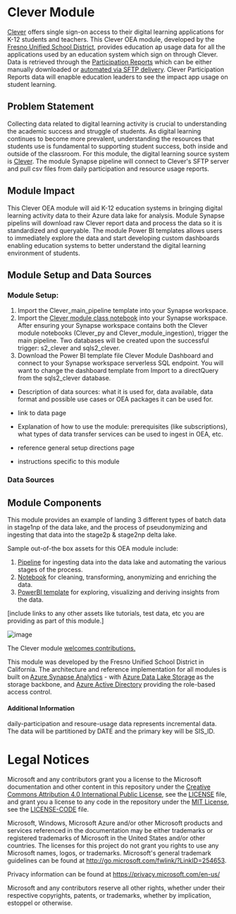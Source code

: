 # Clever Module

[Clever](https://clever.com/) offers single sign-on access to their digital learning applications for K-12 students and teachers. This Clever OEA module, developed by the [Fresno Unified School District](https://www.fresnounified.org/), provides education ap usage data for all the applications used by an education system which sign on through Clever. Data is retrieved through the [Participation Reports](https://support.clever.com/hc/s/articles/360049642311) which can be either manually downloaded or [automated via SFTP delivery](https://support.clever.com/hc/s/articles/360049642311?language=en_US#ExportingReports). Clever Participation Reports data will enapble education leaders to see the impact app usage on student learning. 

## Problem Statement

Collecting data related to digital learning activity is crucial to understanding the academic success and struggle of students. As digital learning continues to become more prevalent, understanding the resources that students use is fundamental to supporting student success, both inside and outside of the classroom. For this module, the digital learning source system is [Clever](https://clever.com/). The module Synapse pipeline will connect to Clever's SFTP server and pull csv files from daily participation and resource usage reports. 

## Module Impact

This Clever OEA module will aid K-12 education systems in bringing digital learning activity data to their Azure data lake for analysis. Module Synapse pipelins will download raw Clever report data and process the data so it is standardized and queryable. The module Power BI templates allows users to immediately explore the data and start developing custom dashboards enabling education systems to better understand the digital learning environment of students. 

## Module Setup and Data Sources

### Module Setup:
1. Import the Clever_main_pipeline template into your Synapse workspace.
2. Import the [Clever module class notebook]() into your Synapse workspace. After ensuring your Synapse workspace contains both the Clever module notebooks (Clever_py and Clever_module_ingestion), trigger the main pipeline. Two databases will be created upon the successful trigger: s2_clever and sqls2_clever.
3. Download the Power BI template file Clever Module Dashboard and connect to your Synapse workspace serverless SQL endpoint. You will want to change the dashboard template from Import to a directQuery from the sqls2_clever database.


- Description of data sources: what it is used for, data available, data format and possible use cases or OEA packages it can be used for.
- link to data page

- Explanation of how to use the module: prerequisites (like subscriptions), what types of data transfer services can be used to ingest in OEA, etc.
- reference general setup directions page
- instructions specific to this module

### Data Sources

## Module Components 

This module provides an example of landing 3 different types of batch data in stage1np of the data lake, and the process of pseudonymizing and ingesting that data into the stage2p & stage2np delta lake.

Sample out-of-the box assets for this OEA module include: 
1. [Pipeline](https://github.com/microsoft/OpenEduAnalytics/tree/main/modules/_Module_Creation_Kit/pipeline) for ingesting data into the data lake and automating the various stages of the process.
2. [Notebook](https://github.com/microsoft/OpenEduAnalytics/tree/main/modules/_Module_Creation_Kit/notebook) for cleaning, transforming, anonymizing and enriching the data.
3. [PowerBI template](https://github.com/microsoft/OpenEduAnalytics/tree/main/modules/_Module_Creation_Kit/powerbi) for exploring, visualizing and deriving insights from the data.

[include links to any other assets like tutorials, test data, etc you are providing as part of this module.]

![image](https://github.com/microsoft/OpenEduAnalytics/blob/4ff0b253ae6a0d3a7f70e31eb26148c1735fae11/modules/_Module_Creation_Kit/docs/images/Sample_PowerBI_Dashboard.png) 


The Clever module [welcomes contributions.](https://github.com/microsoft/OpenEduAnalytics/blob/main/CONTRIBUTING.md) 

This module was developed by the Fresno Unified School District in California. The architecture and reference implementation for all modules is built on [Azure Synapse Analytics](https://azure.microsoft.com/en-us/services/synapse-analytics/) - with [Azure Data Lake Storage](https://docs.microsoft.com/en-us/azure/storage/blobs/data-lake-storage-introduction) as the storage backbone, and [Azure Active Directory](https://azure.microsoft.com/en-us/services/active-directory/) providing the role-based access control.

#### Additional Information

daily-participation and resoure-usage data represents incremental data. The data will be partitioned by DATE and the primary key will be SIS_ID. 

# Legal Notices

Microsoft and any contributors grant you a license to the Microsoft documentation and other content
in this repository under the [Creative Commons Attribution 4.0 International Public License](https://creativecommons.org/licenses/by/4.0/legalcode),
see the [LICENSE](LICENSE) file, and grant you a license to any code in the repository under the [MIT License](https://opensource.org/licenses/MIT), see the
[LICENSE-CODE](LICENSE-CODE) file.

Microsoft, Windows, Microsoft Azure and/or other Microsoft products and services referenced in the documentation
may be either trademarks or registered trademarks of Microsoft in the United States and/or other countries.
The licenses for this project do not grant you rights to use any Microsoft names, logos, or trademarks.
Microsoft's general trademark guidelines can be found at http://go.microsoft.com/fwlink/?LinkID=254653.

Privacy information can be found at https://privacy.microsoft.com/en-us/

Microsoft and any contributors reserve all other rights, whether under their respective copyrights, patents,
or trademarks, whether by implication, estoppel or otherwise.
